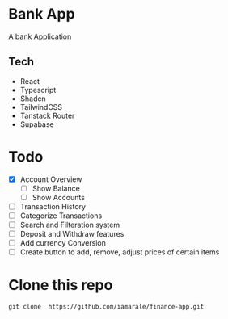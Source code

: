 # Bank App

A bank Application

## Tech

- React
- Typescript
- Shadcn
- TailwindCSS
- Tanstack Router
- Supabase

# Todo

- [x] Account Overview
  - [ ] Show Balance
  - [ ] Show Accounts
- [ ] Transaction History
- [ ] Categorize Transactions
- [ ] Search and Filteration system
- [ ] Deposit and Withdraw features
- [ ] Add currency Conversion
- [ ] Create button to add, remove, adjust prices of certain items

# Clone this repo

`git clone  https://github.com/iamarale/finance-app.git`
